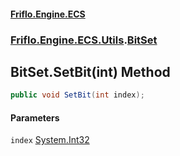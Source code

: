 #### [Friflo.Engine.ECS](index.md 'index')
### [Friflo.Engine.ECS.Utils](Friflo.Engine.ECS.Utils.md 'Friflo.Engine.ECS.Utils').[BitSet](BitSet.md 'Friflo.Engine.ECS.Utils.BitSet')

## BitSet.SetBit(int) Method

```csharp
public void SetBit(int index);
```
#### Parameters

<a name='Friflo.Engine.ECS.Utils.BitSet.SetBit(int).index'></a>

`index` [System.Int32](https://docs.microsoft.com/en-us/dotnet/api/System.Int32 'System.Int32')